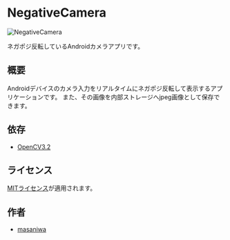NegativeCamera
===

![NegativeCamera](https://masaniwasdp.github.io/NegativeCamera/Screenshot.png)

ネガポジ反転しているAndroidカメラアプリです。

## 概要
Androidデバイスのカメラ入力をリアルタイムにネガポジ反転して表示するアプリケーションです。
また、その画像を内部ストレージへjpeg画像として保存できます。

## 依存
+ [OpenCV3.2](http://opencv.org)

## ライセンス
[MITライセンス](https://github.com/masaniwasdp/NegativeCamera/blob/master/Licence.txt)が適用されます。

## 作者
+ [masaniwa](https://github.com/masaniwasdp)

